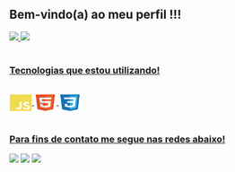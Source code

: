 ## Bem-vindo(a) ao meu perfil !!! 

 <div>
   <a href="https://github.com/Wesley-Emanoel">
   <img height="180em" src="https://github-readme-stats.vercel.app/api?username=Wesley-Emanoel&show_icons=true&theme=vision-friendly-dark&include_all_commits=true&count_private=true"/>
   <img height="180em" src="https://github-readme-stats.vercel.app/api/top-langs/?username=Wesley-Emanoel&layout=compact&langs_count=6&theme=vision-friendly-dark"/>
</div>

<br>

### Tecnologias que estou utilizando!    
<div style="display: inline_block"><br>
  <img align="center" alt="Js" height="30" width="40" src="https://raw.githubusercontent.com/devicons/devicon/master/icons/javascript/javascript-plain.svg">
  <img align="center" alt="HTML" height="30" width="40" src="https://raw.githubusercontent.com/devicons/devicon/master/icons/html5/html5-original.svg">
  <img align="center" alt="CSS" height="30" width="40" src="https://raw.githubusercontent.com/devicons/devicon/master/icons/css3/css3-original.svg">
</div>
 
<br>

### Para fins de contato me segue nas redes abaixo!

<div> 
 <a href="https://discordapp.com/users/720810015450988565" target="_blank"><img src="https://img.shields.io/badge/Discord-7289DA?style=for-the-badge&logo=discord&logoColor=white" target="_blank"></a> 
  <a href = "mailto:wesleyemanoel.silva@gmail.com"><img src="https://img.shields.io/badge/-Gmail-%23333?style=for-the-badge&logo=gmail&logoColor=white" target="_blank"></a>
  <a href="https://instagram.com/emanoel.wesley" target="_blank"><img src="https://img.shields.io/badge/-Instagram-%23E4405F?style=for-the-badge&logo=instagram&logoColor=white"></a>
  <!-- <a href="COLOCAR O LINK LINKEDIN" target="_blank"><img src="https://img.shields.io/badge/-LinkedIn-%230077B5?style=for-the-badge&logo=linkedin&logoColor=white" target="_blank"></a> -->
</div>
